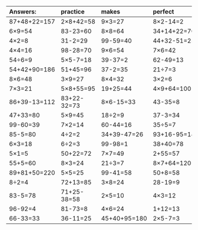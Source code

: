 | Answers: | practice | makes | perfect | ! |
| :--- | :--- | :--- | :--- | :--- |
| 87+48+22=157 | 2×8+42=58 | 9×3=27 | 8×2-14=2 | 82-6=76 | 
| 6×9=54 | 83-23=60 | 8×8=64 | 34+14+22=70 | 58-48=10 | 
| 4×2=8 | 31-2=29 | 99-59=40 | 44+32-51=25 | 39+40=79 | 
| 4×4=16 | 98-28=70 | 9×6=54 | 7×6=42 | 37-16=21 | 
| 54÷6=9 | 5×5-7=18 | 39-37=2 | 62-49=13 | 4×9=36 | 
| 54+42+90=186 | 51+45=96 | 37-2=35 | 21÷7=3 | 84+75-60=99 | 
| 8×6=48 | 3×9=27 | 8×4=32 | 3×2=6 | 9×2-18=0 | 
| 7×3=21 | 5×8+55=95 | 19+25=44 | 4×9+64=100 | 4×7=28 | 
| 86+39-13=112 | 83+22-32=73 | 8×6-15=33 | 43-35=8 | 78-11=67 | 
| 47+33=80 | 5×9=45 | 18÷2=9 | 37-3=34 | 71-38=33 | 
| 99-60=39 | 7×2=14 | 60-44=16 | 35÷5=7 | 67-6=61 | 
| 85-5=80 | 4÷2=2 | 34+39-47=26 | 93+16-95=14 | 5×6-22=8 | 
| 6×3=18 | 6÷2=3 | 99-98=1 | 38+40=78 | 5×7=35 | 
| 5×1=5 | 50+22=72 | 7×7=49 | 2+55=57 | 31+7+50=88 | 
| 55+5=60 | 8×3=24 | 21÷3=7 | 8×7+64=120 | 62+97+80=239 | 
| 89+81+50=220 | 5×5=25 | 99-41=58 | 50+8=58 | 5×3=15 | 
| 8÷2=4 | 72+13=85 | 3×8=24 | 28-19=9 | 8×7=56 | 
| 83-5=78 | 71+25-38=58 | 2×5=10 | 4×3=12 | 6×5=30 | 
| 96-92=4 | 81-73=8 | 4×6=24 | 1+12=13 | 10÷2=5 | 
| 66-33=33 | 36-11=25 | 45+40+95=180 | 2×5-7=3 | 82+59-34=107 | 
